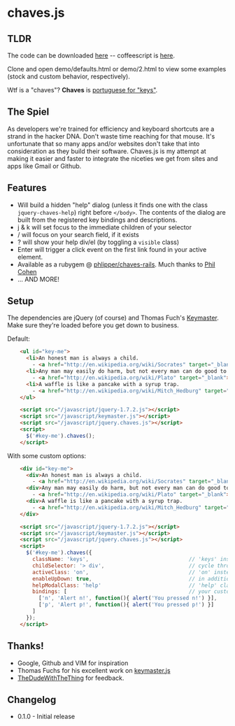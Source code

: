 # chaves.js

## TLDR

The code can be downloaded [here](https://raw.github.com/jayroh/chaves.js/master/src/jquery.chaves.js) -- coffeescript is [here](https://raw.github.com/jayroh/chaves.js/master/src/jquery.chaves.coffee).

Clone and open demo/defaults.html or demo/2.html to view some examples (stock and custom behavior, respectively).

Wtf is a "chaves"? **Chaves** is [portuguese for "keys"](http://translate.google.com/#pt%7Cen%7Cchaves).

## The Spiel

As developers we're trained for efficiency and keyboard shortcuts are a strand in the hacker DNA. Don't waste time reaching for that mouse. It's unfortunate that so many apps and/or websites don't take that into consideration as they build their software. Chaves.js is my attempt at making it easier and faster to integrate the niceties we get from sites and apps like Gmail or Github.

## Features

* Will build a hidden "help" dialog (unless it finds one with the class `jquery-chaves-help`) right before `</body>`. The contents of the dialog are built from the registered key bindings and descriptions.
* j & k will set focus to the immediate children of your selector
* / will focus on your search field, if it exists
* ? will show your help div/el (by toggling a `visible` class)
* Enter will trigger a click event on the first link found in your active element.
* Available as a rubygem @ [phlipper/chaves-rails](https://github.com/phlipper/chaves-rails). Much thanks to [Phil Cohen](https://github.com/phlipper)
* ... AND MORE!

## Setup

The dependencies are jQuery (of course) and Thomas Fuch's [Keymaster](https://raw.github.com/madrobby/keymaster/master/keymaster.js). Make sure they're loaded before you get down to business.

Default:

```html
    <ul id="key-me">
      <li>An honest man is always a child. 
        - <a href="http://en.wikipedia.org/wiki/Socrates" target="_blank">Socrates</a></li>
      <li>Any man may easily do harm, but not every man can do good to another. 
        - <a href="http://en.wikipedia.org/wiki/Plato" target="_blank">Plato</a></li>
      <li>A waffle is like a pancake with a syrup trap. 
        - <a href="http://en.wikipedia.org/wiki/Mitch_Hedburg" target="_blank">Mitch Hedberg</a></li>
    </ul>

    <script src="/javascript/jquery-1.7.2.js"></script>
    <script src="/javascript/keymaster.js"></script>
    <script src="/javascript/jquery.chaves.js"></script>
    <script>
      $('#key-me').chaves();
    </script>
```

With some custom options:

```html
    <div id="key-me">
      <div>An honest man is always a child. 
        - <a href="http://en.wikipedia.org/wiki/Socrates" target="_blank">Socrates</a></div>
      <div>Any man may easily do harm, but not every man can do good to another. 
        - <a href="http://en.wikipedia.org/wiki/Plato" target="_blank">Plato</a></div>
      <div>A waffle is like a pancake with a syrup trap. 
        - <a href="http://en.wikipedia.org/wiki/Mitch_Hedburg" target="_blank">Mitch Hedberg</a></div>
    </div>

    <script src="/javascript/jquery-1.7.2.js"></script>
    <script src="/javascript/keymaster.js"></script>
    <script src="/javascript/jquery.chaves.js"></script>
    <script>
      $('#key-me').chaves({
        className: 'keys',                                // 'keys' instead of 'jquery-chaves' on init
        childSelector: '> div',                           // cycle through '#key-me > div' instead of '#key-me > *'
        activeClass: 'on',                                // 'on' instead of 'active' for the focused element
        enableUpDown: true,                               // in addition to j and k, use the up and down keys
        helpModalClass: 'help'                            // 'help' class instead of 'jquery-chaves-help' on help div
        bindings: [                                       // your custom key bindings
          ['n', 'Alert n!', function(){ alert('You pressed n!') }],
          ['p', 'Alert p!', function(){ alert('You pressed p!') }] 
        ]
      });
    </script>
```


## Thanks!

* Google, Github and VIM for inspiration
* Thomas Fuchs for his excellent work on [keymaster.js](https://github.com/madrobby/keymaster)
* [TheDudeWithTheThing](https://github.com/TheDudeWithTheThing) for feedback.

## Changelog

* 0.1.0 - Initial release
